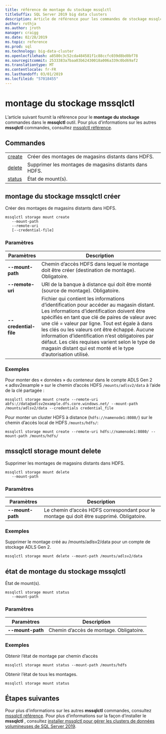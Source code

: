 ```yaml
---
title: référence de montage du stockage mssqlctl
titleSuffix: SQL Server 2019 big data clusters
description: Article de référence pour les commandes de stockage mssqlctl.
author: rothja
ms.author: jroth
manager: craigg
ms.date: 02/28/2019
ms.topic: reference
ms.prod: sql
ms.technology: big-data-cluster
ms.openlocfilehash: a8580c3c52cda484581f1c88ccfc039d8bd0bf78
ms.sourcegitcommit: 2533383a7baa03b62430018a006a339c0bd69af2
ms.translationtype: MT
ms.contentlocale: fr-FR
ms.lasthandoff: 03/01/2019
ms.locfileid: "57018455"
---
```

# <a name="mssqlctl-storage-mount"></a>montage du stockage mssqlctl

L’article suivant fournit la référence pour le **montage du stockage** commandes dans le **mssqlctl** outil. Pour plus d’informations sur les autres **mssqlctl** commandes, consultez [mssqlctl référence](reference-mssqlctl.md).

## <a id="commands"></a> Commandes

|||
|---|---|
| [create](#create) | Créer des montages de magasins distants dans HDFS. |
| [delete](#delete) | Supprimer les montages de magasins distants dans HDFS. |
| [status](#status) | État de mount(s). |

## <a id="create"></a> montage du stockage mssqlctl créer

Créer des montages de magasins distants dans HDFS.

```
mssqlctl storage mount create
   --mount-path
   --remote-uri
   [--credential-file]
```

### <a name="parameters"></a>Paramètres

| Paramètres | Description |
|---|---|
| **--mount-path** | Chemin d’accès HDFS dans lequel le montage doit être créer (destination de montage). Obligatoire. |
| **--remote-uri** | URI de la banque à distance qui doit être monté (source de montage). Obligatoire. |
| **--credential-file** | Fichier qui contient les informations d’identification pour accéder au magasin distant. Les informations d’identification doivent être spécifiés en tant que clé de paires de valeur avec une clé = valeur par ligne. Tout est égale à dans les clés ou les valeurs ont être échappé. Aucune information d’identification n’est obligatoires par défaut. Les clés requises varient selon le type de magasin distant qui est monté et le type d’autorisation utilisé. |

### <a name="examples"></a>Exemples

Pour monter des « données » du conteneur dans le compte ADLS Gen 2 « adlsv2example » sur le chemin d’accès HDFS `/mounts/adlsv2/data` à l’aide de la clé partagée :

```
mssqlctl storage mount create --remote-uri abfs://data@adlsv2example.dfs.core.windows.net/ --mount-path /mounts/adlsv2/data --credentials credential_file
```

Pour monter un cluster HDFS à distance (`hdfs://namenode1:8080/`) sur le chemin d’accès local de HDFS `/mounts/hdfs/`:

```
mssqlctl storage mount create --remote-uri hdfs://namenode1:8080/ --mount-path /mounts/hdfs/
```

## <a id="delete"></a> mssqlctl storage mount delete

Supprimer les montages de magasins distants dans HDFS.

```
mssqlctl storage mount delete
   --mount-path
```

### <a name="parameters"></a>Paramètres

| Paramètres | Description |
|---|---|
| **--mount-path** | Le chemin d’accès HDFS correspondant pour le montage qui doit être supprimé. Obligatoire. |

### <a name="examples"></a>Exemples

Supprimer le montage créé au /mounts/adlsv2/data pour un compte de stockage ADLS Gen 2.

```
mssqlctl storage mount delete --mount-path /mounts/adlsv2/data
```

## <a id="status"></a> état de montage du stockage mssqlctl

État de mount(s).

```
mssqlctl storage mount status
   --mount-path
```

### <a name="parameters"></a>Paramètres

| Paramètres | Description |
|---|---|
| **--mount-path** | Chemin d’accès de montage. Obligatoire. |

### <a name="examples"></a>Exemples

Obtenir l’état de montage par chemin d’accès

```
mssqlctl storage mount status --mount-path /mounts/hdfs
```

Obtenir l’état de tous les montages.

```
mssqlctl storage mount status
```

## <a name="next-steps"></a>Étapes suivantes

Pour plus d’informations sur les autres **mssqlctl** commandes, consultez [mssqlctl référence](reference-mssqlctl.md). Pour plus d’informations sur la façon d’installer le **mssqlctl** , consultez [installer mssqlctl pour gérer les clusters de données volumineuses de SQL Server 2019](deploy-install-mssqlctl.md).